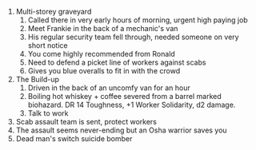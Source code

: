 1. Multi-storey graveyard
	1. Called there in very early hours of morning, urgent high paying job
	2. Meet Frankie in the back of a mechanic's van
	3. His regular security team fell through, needed someone on very short notice
	4. You come highly recommended from Ronald
	5. Need to defend a picket line of workers against scabs
	6. Gives you blue overalls to fit in with the crowd
2. The Build-up
	1. Driven in the back of an uncomfy van for an hour
	2. Boiling hot whiskey + coffee severed from a barrel marked biohazard. DR 14 Toughness, +1 Worker Solidarity, d2 damage.
	3. Talk to work 
3. Scab assault team is sent, protect workers
4. The assault seems never-ending but an Osha warrior saves you
5. Dead man's switch suicide bomber
<!--stackedit_data:
eyJoaXN0b3J5IjpbLTEyMzg2NzIyMzgsLTE2NzY5ODQ2ODQsLT
EyNzM1Nzk4NzcsLTEyMDk3MDgyNTksMTg1OTM3NzY0LDgwMTYx
MDYzMCwtMTc4NDA0MDAyLDEzNDI5NDgxNDQsLTIwODg3NDY2MT
IsNzMwOTk4MTE2XX0=
-->